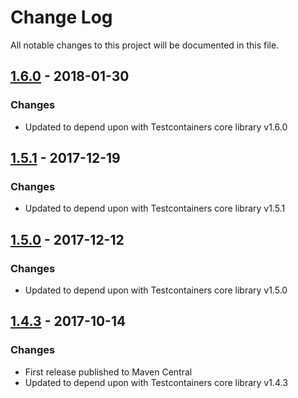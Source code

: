 # Change Log
All notable changes to this project will be documented in this file.

## [1.6.0] - 2018-01-30
### Changes
- Updated to depend upon with Testcontainers core library v1.6.0

## [1.5.1] - 2017-12-19
### Changes
- Updated to depend upon with Testcontainers core library v1.5.1

## [1.5.0] - 2017-12-12
### Changes
- Updated to depend upon with Testcontainers core library v1.5.0

## [1.4.3] - 2017-10-14
### Changes
- First release published to Maven Central
- Updated to depend upon with Testcontainers core library v1.4.3

[1.6.0]: https://github.com/testcontainers/testcontainers-java-module-dynalite/releases/tag/1.6.0
[1.5.1]: https://github.com/testcontainers/testcontainers-java-module-dynalite/releases/tag/1.5.1
[1.5.0]: https://github.com/testcontainers/testcontainers-java-module-dynalite/releases/tag/1.5.0
[1.4.3]: https://github.com/testcontainers/testcontainers-java-module-dynalite/releases/tag/1.4.3